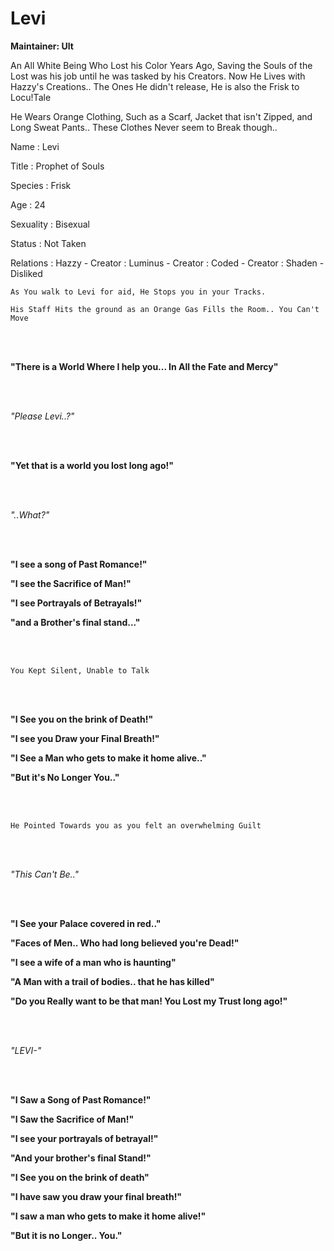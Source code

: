 # Levi

**Maintainer: Ult**

An All White Being Who Lost his Color Years Ago, Saving the Souls of the Lost was his job until he was tasked by his Creators. 
Now He Lives with Hazzy's Creations.. 
The Ones He didn't release, He is also the Frisk to Locu!Tale

He Wears Orange Clothing, Such as a Scarf, Jacket that isn't Zipped, and Long Sweat Pants.. 
These Clothes Never seem to Break though..

<tabs>
<tab id="information" title="General Information">

Name
: Levi

Title
: Prophet of Souls

Species
: Frisk

Age
: 24

Sexuality
: Bisexual

Status
: Not Taken

Relations
: Hazzy - Creator
: Luminus - Creator
: Coded - Creator
: Shaden - Disliked

</tab>
<tab id="sample" title="RP Sample">

`As You walk to Levi for aid, He Stops you in your Tracks.`

`His Staff Hits the ground as an Orange Gas Fills the Room.. You Can't Move`

<br></br>

**"There is a World Where I help you... In All the Fate and Mercy"**

<br></br>

_"Please Levi..?"_

<br></br>

**"Yet that is a world you lost long ago!"**

<br></br>

_"..What?"_

<br></br>

**"I see a song of Past Romance!"**

**"I see the Sacrifice of Man!"**

**"I see Portrayals of Betrayals!"**

**"and a Brother's final stand..."**

<br></br>

`You Kept Silent, Unable to Talk`

<br></br>

**"I See you on the brink of Death!"**

**"I see you Draw your Final Breath!"**

**"I See a Man who gets to make it home alive.."**

**"But it's No Longer You.."**

<br></br>

`He Pointed Towards you as you felt an overwhelming Guilt`

<br></br>

_"This Can't Be.."_

<br></br>

**"I See your Palace covered in red.."**

**"Faces of Men.. Who had long believed you're Dead!"**

**"I see a wife of a man who is haunting"**

**"A Man with a trail of bodies.. that he has killed"**

**"Do you Really want to be that man! You Lost my Trust long ago!"**

<br></br>

_"LEVI-"_

<br></br>

**"I Saw a Song of Past Romance!"**

**"I Saw the Sacrifice of Man!"**

**"I see your portrayals of betrayal!"**

**"And your brother's final Stand!"**

**"I See you on the brink of death"**

**"I have saw you draw your final breath!"**

**"I saw a man who gets to make it home alive!"**

**"But it is no Longer.. You."**

</tab>
</tabs>
